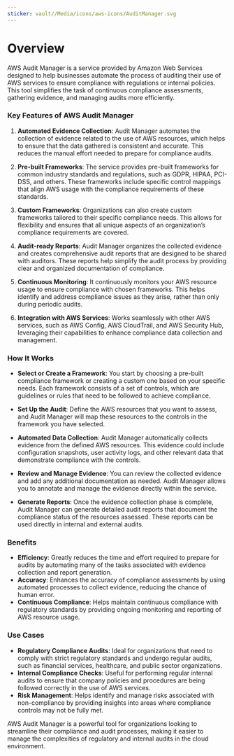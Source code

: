 ```yaml
---
sticker: vault//Media/icons/aws-icons/AuditManager.svg
---
```

# Overview

AWS Audit Manager is a service provided by Amazon Web Services designed to help businesses automate the process of auditing their use of AWS services to ensure compliance with regulations or internal policies. This tool simplifies the task of continuous compliance assessments, gathering evidence, and managing audits more efficiently.

### Key Features of AWS Audit Manager

1. **Automated Evidence Collection**: Audit Manager automates the collection of evidence related to the use of AWS resources, which helps to ensure that the data gathered is consistent and accurate. This reduces the manual effort needed to prepare for compliance audits.
    
2. **Pre-built Frameworks**: The service provides pre-built frameworks for common industry standards and regulations, such as GDPR, HIPAA, PCI-DSS, and others. These frameworks include specific control mappings that align AWS usage with the compliance requirements of these standards.
    
3. **Custom Frameworks**: Organizations can also create custom frameworks tailored to their specific compliance needs. This allows for flexibility and ensures that all unique aspects of an organization’s compliance requirements are covered.
    
4. **Audit-ready Reports**: Audit Manager organizes the collected evidence and creates comprehensive audit reports that are designed to be shared with auditors. These reports help simplify the audit process by providing clear and organized documentation of compliance.
    
5. **Continuous Monitoring**: It continuously monitors your AWS resource usage to ensure compliance with chosen frameworks. This helps identify and address compliance issues as they arise, rather than only during periodic audits.
    
6. **Integration with AWS Services**: Works seamlessly with other AWS services, such as AWS Config, AWS CloudTrail, and AWS Security Hub, leveraging their capabilities to enhance compliance data collection and management.
    

### How It Works

- **Select or Create a Framework**: You start by choosing a pre-built compliance framework or creating a custom one based on your specific needs. Each framework consists of a set of controls, which are guidelines or rules that need to be followed to achieve compliance.
    
- **Set Up the Audit**: Define the AWS resources that you want to assess, and Audit Manager will map these resources to the controls in the framework you have selected.
    
- **Automated Data Collection**: Audit Manager automatically collects evidence from the defined AWS resources. This evidence could include configuration snapshots, user activity logs, and other relevant data that demonstrate compliance with the controls.
    
- **Review and Manage Evidence**: You can review the collected evidence and add any additional documentation as needed. Audit Manager allows you to annotate and manage the evidence directly within the service.
    
- **Generate Reports**: Once the evidence collection phase is complete, Audit Manager can generate detailed audit reports that document the compliance status of the resources assessed. These reports can be used directly in internal and external audits.
    

### Benefits

- **Efficiency**: Greatly reduces the time and effort required to prepare for audits by automating many of the tasks associated with evidence collection and report generation.
- **Accuracy**: Enhances the accuracy of compliance assessments by using automated processes to collect evidence, reducing the chance of human error.
- **Continuous Compliance**: Helps maintain continuous compliance with regulatory standards by providing ongoing monitoring and reporting of AWS resource usage.

### Use Cases

- **Regulatory Compliance Audits**: Ideal for organizations that need to comply with strict regulatory standards and undergo regular audits, such as financial services, healthcare, and public sector organizations.
- **Internal Compliance Checks**: Useful for performing regular internal audits to ensure that company policies and procedures are being followed correctly in the use of AWS services.
- **Risk Management**: Helps identify and manage risks associated with non-compliance by providing insights into areas where compliance controls may not be fully met.

AWS Audit Manager is a powerful tool for organizations looking to streamline their compliance and audit processes, making it easier to manage the complexities of regulatory and internal audits in the cloud environment.